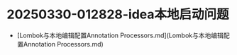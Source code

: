# 20250330-012828-idea本地启动问题
  - [Lombok与本地编辑配置Annotation Processors.md](Lombok与本地编辑配置Annotation Processors.md)
